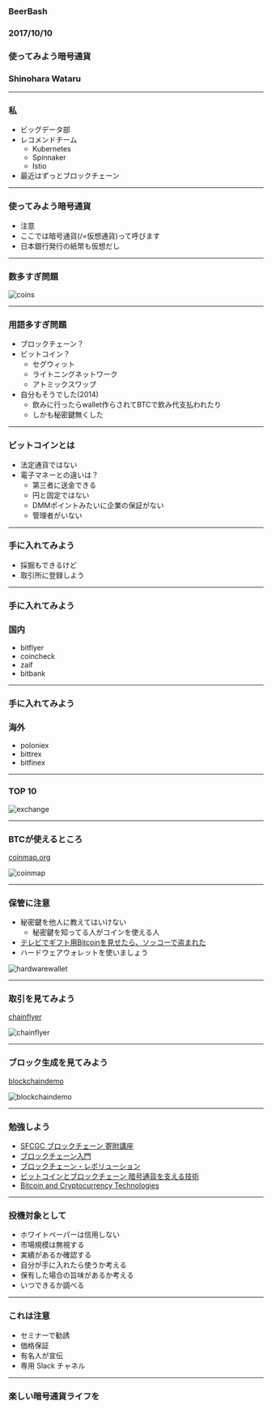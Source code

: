 ### BeerBash
### 2017/10/10
### 使ってみよう暗号通貨
### Shinohara Wataru

---

### 私

- ビッグデータ部
- レコメンドチーム
  - Kubernetes
  - Spinnaker
  - Istio
- 最近はずっとブロックチェーン

---

### 使ってみよう暗号通貨

- 注意
- ここでは暗号通貨(/=仮想通貨)って呼びます
- 日本銀行発行の紙幣も仮想だし

---

### 数多すぎ問題

![coins](coins.png)<!-- .element height="60%" width="60%" -->

---

### 用語多すぎ問題

- ブロックチェーン？
- ビットコイン？
  - セグウィット
  - ライトニングネットワーク
  - アトミックスワップ
- 自分もそうでした(2014)
  - 飲みに行ったらwallet作らされてBTCで飲み代支払われたり
  - しかも秘密鍵無くした

---

### ビットコインとは

- 法定通貨ではない
- 電子マネーとの違いは？
  - 第三者に送金できる
  - 円と固定ではない
  - DMMポイントみたいに企業の保証がない
  - 管理者がいない

---

### 手に入れてみよう

- 採掘もできるけど
- 取引所に登録しよう

---

### 手に入れてみよう

### 国内

- bitflyer
- coincheck
- zaif
- bitbank

---

### 手に入れてみよう

### 海外

- poloniex
- bittrex
- bitfinex

---

### TOP 10

![exchange](exchange.png)<!-- .element height="60%" width="60%" -->

---

### BTCが使えるところ

[coinmap.org](http://coinmap.org)

![coinmap](coinmap.png)<!-- .element height="60%" width="60%" -->

---

### 保管に注意

- 秘密鍵を他人に教えてはいけない
  - 秘密鍵を知ってる人がコインを使える人
- [テレビでギフト用Bitcoinを見せたら、ソッコーで盗まれた](https://www.gizmodo.jp/2013/12/bitcoin_4.html)
- ハードウェアウォレットを使いましょう

![hardwarewallet](hardwarewallet.png)<!-- .element height="40%" width="40%" -->

---

### 取引を見てみよう

[chainflyer](https://chainflyer.bitflyer.jp)

![chainflyer](chainflyer.png)<!-- .element height="60%" width="60%" -->

---

### ブロック生成を見てみよう

[blockchaindemo](https://blockchaindemo.io)

![blockchaindemo](blockchaindemo.png)<!-- .element height="60%" width="60%" -->

---

### 勉強しよう

- [SFCGC ブロックチェーン 寄附講座](http://gc.sfc.keio.ac.jp/cgi/class/class_top.cgi?2017_42470+)
- [ブロックチェーン入門](http://www.dmm.com/mono/book/-/detail/=/cid=bkt33601806/)
- [ブロックチェーン・レボリューション](https://book.dmm.com/detail/b980admod02598/)
- [ビットコインとブロックチェーン 暗号通貨を支える技術](http://www.dmm.com/mono/book/-/detail/=/cid=bkt33470294/)
- [Bitcoin and Cryptocurrency Technologies](https://www.coursera.org/learn/cryptocurrency)

---

### 投機対象として

- ホワイトペーパーは信用しない
- 市場規模は無視する
- 実績があるか確認する
- 自分が手に入れたら使うか考える
- 保有した場合の旨味があるか考える
- いつできるか調べる

---

### これは注意 

- セミナーで勧誘
- 価格保証
- 有名人が宣伝
- 専用 Slack チャネル

---

### 楽しい暗号通貨ライフを
